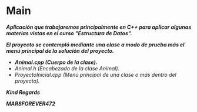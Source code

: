 # Main

**_Aplicación que trabajaremos principalmente en C++ para aplicar algunas materias vistas en el curso "Estructura de Datos"._**

**_El proyecto se contempló mediante una clase a modo de prueba más el menú principal de la solución del proyecto._**

- **_Animal.cpp (Cuerpo de la clase)._**
- _Animal.h (Encabezado de la clase Animal)._
- _ProyectoInicial.cpp (Menú principal de una clase o más dentro del proyecto)._

**_Kind Regards_**

**_MARSFOREVER472_**
